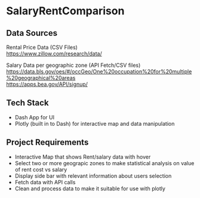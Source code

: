 # SalaryRentComparison
## Data Sources
Rental Price Data (CSV Files)  
https://www.zillow.com/research/data/   

Salary Data per geographic zone (API Fetch/CSV files)  
https://data.bls.gov/oes/#/occGeo/One%20occupation%20for%20multiple%20geographical%20areas  
https://apps.bea.gov/API/signup/ 

## Tech Stack
* Dash App for UI  
* Plotly (built in to Dash) for interactive map and data manipulation

## Project Requirements
* Interactive Map that shows Rent/salary data with hover
* Select two or more geograpic zones to make statistical analysis on value of rent cost vs salary
* Display side bar with relevant information about users selection
* Fetch data with API calls
* Clean and process data to make it suitable for use with plotly

